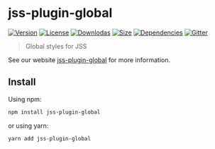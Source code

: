 # jss-plugin-global

[![Version](https://img.shields.io/npm/v/jss-plugin-global.svg?style=flat)](https://npmjs.org/package/jss-plugin-global)
[![License](https://img.shields.io/npm/l/jss-plugin-global.svg?style=flat)](https://github.com/cssinjs/jss/blob/master/LICENSE)
[![Downlodas](https://img.shields.io/npm/dm/jss-plugin-global.svg?style=flat)](https://npmjs.org/package/jss-plugin-global)
[![Size](https://img.shields.io/bundlephobia/minzip/jss-plugin-global.svg?style=flat)](https://npmjs.org/package/jss-plugin-global)
[![Dependencies](https://img.shields.io/david/cssinjs/jss.svg?path=packages%2Fjss-plugin-global&style=flat)](https://npmjs.org/package/jss-plugin-global)
[![Gitter](https://badges.gitter.im/JoinChat.svg)](https://gitter.im/cssinjs/lobby)

> Global styles for JSS

See our website [jss-plugin-global](https://cssinjs.org/jss-plugin-global?v=v10.0.0-alpha.12) for more information.

## Install

Using npm:

```sh
npm install jss-plugin-global
```

or using yarn:

```sh
yarn add jss-plugin-global
```
